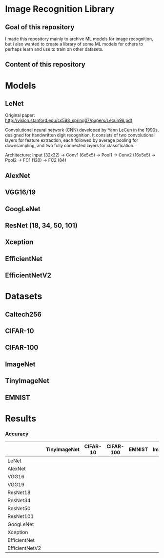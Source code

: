 # Image Recognition Library
## Goal of this repository
I made this repository mainly to archive ML models for image recognition, but i also wanted to create a library of some ML models for others to perhaps learn and use to train on other datasets.
## Content of this repository

# Models

## LeNet
Original paper: http://vision.stanford.edu/cs598_spring07/papers/Lecun98.pdf

Convolutional neural network (CNN) developed by Yann LeCun in the 1990s, designed for handwritten digit recognition. It consists of two convolutional layers for feature extraction, each followed by average pooling for downsampling, and two fully connected layers for classification.

Architecture: Input (32x32) → Conv1 (6x5x5) → Pool1 → Conv2 (16x5x5) → Pool2 → FC1 (120) → FC2 (84)

## AlexNet

## VGG16/19

## GoogLeNet

## ResNet (18, 34, 50, 101)

## Xception

## EfficientNet

## EfficientNetV2

# Datasets

## Caltech256

## CIFAR-10

## CIFAR-100

## ImageNet

## TinyImageNet

## EMNIST

# Results

### Accuracy

|                | TinyImageNet | CIFAR-10 | CIFAR-100 | EMNIST | ImageNet | Caltech-256 |
|----------------|--------------|----------|-----------|--------|----------|-------------|
| LeNet          |              |          |           |        |          |
| AlexNet        |              |          |           |        |          |
| VGG16          |              |          |           |        |          |
| VGG19          |              |          |           |        |          |
| ResNet18       |              |          |           |        |          |
| ResNet34       |              |          |           |        |          |
| ResNet50       |              |          |           |        |          |
| ResNet101      |              |          |           |        |          |
| GoogLeNet      |              |          |           |        |          |
| Xception       |              |          |           |        |          |
| EfficientNet   |              |          |           |        |          |
| EfficientNetV2 |              |          |           |        |          |


